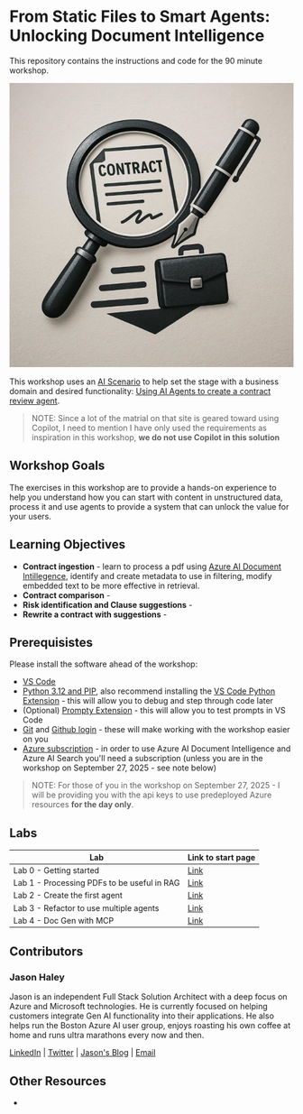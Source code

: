 # From Static Files to Smart Agents: Unlocking Document Intelligence

This repository contains the instructions and code for the 90 minute workshop.

![Contract Review Agent](assets/logo_small.png)

This workshop uses an [AI Scenario](https://adoption.microsoft.com/en-us/scenario-library/) to help set the stage with a business domain and desired functionality: [Using AI Agents to create a contract review agent](https://adoption.microsoft.com/en-us/scenario-library/legal/automated-contract-review-agent/). 

> NOTE: Since a lot of the matrial on that site is geared toward using Copilot, I need to mention I have only used the requirements as inspiration in this workshop, **we do not use Copilot in this solution**

## Workshop Goals

The exercises in this workshop are to provide a hands-on experience to help you understand how you can start with content in unstructured data, process it and use agents to provide a system that can unlock the value for your users.

## Learning Objectives

- **Contract ingestion** - learn to process a pdf using [Azure AI Document Intillegence](https://azure.microsoft.com/en-us/products/ai-services/ai-document-intelligence), identify and create metadata to use in filtering, modify embedded text to be more effective in retrieval.
- **Contract comparison** - 
- **Risk identification and Clause suggestions** - 
- **Rewrite a contract with suggestions** - 

## Prerequisistes

Please install the software ahead of the workshop:
- [VS Code](https://code.visualstudio.com/download)
- [Python 3.12 and PIP](https://www.python.org/downloads/), also recommend installing the [VS Code Python Extension](https://marketplace.visualstudio.com/items?itemName=ms-python.python) - this will allow you to debug and step through code later
- (Optional) [Prompty Extension](https://prompty.ai/guides/extension/) - this will allow you to test prompts in VS Code
- [Git](https://git-scm.com/downloads) and [Github login](https://github.com) - these will make working with the workshop easier on you
- [Azure subscription](https://azure.microsoft.com/en-us/pricing/purchase-options/azure-account/search) - in order to use Azure AI Document Intelligence and Azure AI Search you'll need a subscription (unless you are in the workshop on September 27, 2025 - see note below)

> NOTE: For those of you in the workshop on September 27, 2025 - I will be providing you with the api keys to use predeployed Azure resources **for the day only**.

## Labs

| Lab                                         |         Link to start page    |
|---------------------------------------------|-------------------------------|
| Lab 0 - Getting started                     | [Link](./labs/lab0/readme.md) |
| Lab 1 - Processing PDFs to be useful in RAG | [Link](./labs/lab1/readme.md) |
| Lab 2 - Create the first agent              | [Link](./labs/lab2/readme.md) |
| Lab 3 - Refactor to use multiple agents     | [Link](./labs/lab3/readme.md) |
| Lab 4 - Doc Gen with MCP                    | [Link](./labs/lab4/readme.md) |

## Contributors

### Jason Haley

Jason is an independent Full Stack Solution Architect with a deep focus on Azure and Microsoft technologies. He is currently focused on helping customers integrate Gen AI functionality into their applications. He also helps run the Boston Azure AI user group, enjoys roasting his own coffee at home and runs ultra marathons every now and then.

[LinkedIn](https://www.linkedin.com/in/jason-a-haley/) | [Twitter](https://x.com/haleyjason) | [Jason's Blog](https://jasonhaley.com/) | [Email](mailto://info@jasonhaley.com)

## Other Resources
- 
